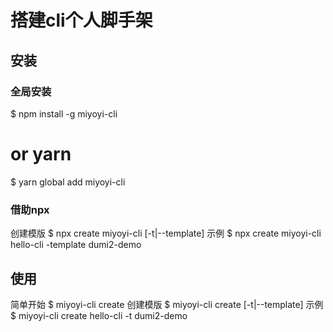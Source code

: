 # 搭建cli个人脚手架

## 安装
### 全局安装
$ npm install -g miyoyi-cli
# or yarn
$ yarn global add miyoyi-cli

### 借助npx
创建模版
$ npx create miyoyi-cli <name> [-t|--template]
示例
$ npx create miyoyi-cli hello-cli -template dumi2-demo

## 使用
简单开始
$ miyoyi-cli create
创建模版
$ miyoyi-cli create <name> [-t|--template]
示例
$ miyoyi-cli create hello-cli -t dumi2-demo
